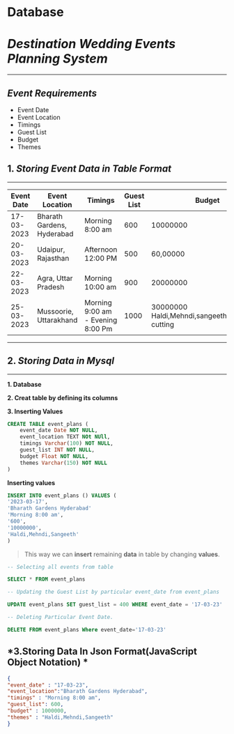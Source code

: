 # Database

# *Destination Wedding Events Planning System*
***
## *Event Requirements*
- Event Date
- Event Location
- Timings
- Guest List
- Budget
- Themes
## 1. *Storing Event Data in Table Format*
***
| Event Date | Event Location | Timings | Guest List | Budget | Themes |
|--- | ---| ---|---|---|---|
| 17-03-2023| Bharath Gardens, Hyderabad| Morning 8:00 am|600|10000000|Haldi,Mehndi,sangeeth| 
| 20-03-2023|Udaipur, Rajasthan|Afternoon 12:00 PM|500|60,00000|Mehndi,sangeeth|
| 22-03-2023|Agra, Uttar Pradesh| Morning 10:00 am|900|20000000| Haldi,Mehndi,Sangeeth,Bachelor Party|
|25-03-2023|Mussoorie, Uttarakhand| Morning 9:00 am - Evening 8:00 Pm|1000 | 30000000 Haldi,Mehndi,sangeeth,party,cake cutting|
***
## 2. *Storing Data in Mysql*
***
**1. Database**

**2. Creat table by defining its columns**

**3. Inserting Values**

```sql
CREATE TABLE event_plans (
    event_date Date NOT NULL,
    event_location TEXT NOt NUll,
    timings Varchar(100) NOT NULL,
    guest_list INT NOT NULL,
    budget Float NOT NULL,
    themes Varchar(150) NOT NULL
)
```
**Inserting values**
```sql
INSERT INTO event_plans () VALUES (
'2023-03-17',
'Bharath Gardens Hyderabad'
'Morning 8:00 am',
'600',
'10000000',
'Haldi,Mehndi,Sangeeth'
)
```
>This way we can **insert** remaining **data** in table by changing **values**.

```sql
-- Selecting all events from table

SELECT * FROM event_plans
```
```sql
-- Updating the Guest List by particular event_date from event_plans

UPDATE event_plans SET guest_list = 400 WHERE event_date = '17-03-23'
```

```sql
-- Deleting Particular Event Date.

DELETE FROM event_plans Where event_date='17-03-23' 
```

## *3.Storing Data In Json Format(JavaScript Object Notation) *

```json
{
"event_date" : "17-03-23",
"event_location":"Bharath Gardens Hyderabad",
"timings" : "Morning 8:00 am",
"guest_list": 600,
"budget" : 1000000,
"themes" : "Haldi,Mehndi,Sangeeth"
}
```

